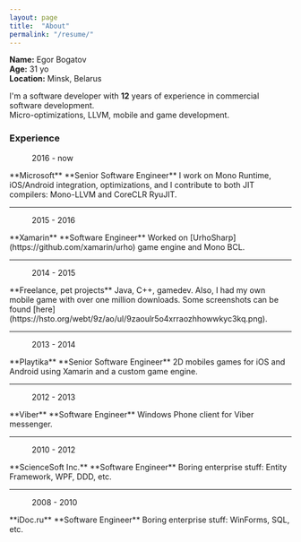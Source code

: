 ```yaml
---
layout: page
title:  "About"
permalink: "/resume/"
---
```

**Name:** Egor Bogatov  
**Age:** 31 yo  
**Location:** Minsk, Belarus  


I'm a software developer with **12** years of experience in commercial software development.  
Micro-optimizations, LLVM, mobile and game development.

### Experience 

<figure class="alignright">2016 - now</figure>
**Microsoft**  
**Senior Software Engineer**  
I work on Mono Runtime, iOS/Android integration, optimizations, and I contribute 
to both JIT compilers: Mono-LLVM and CoreCLR RyuJIT.

---

<figure class="alignright">2015 - 2016</figure>
**Xamarin**  
**Software Engineer**  
Worked on [UrhoSharp](https://github.com/xamarin/urho) game engine and Mono BCL.

---

<figure class="alignright">2014 - 2015</figure>
**Freelance, pet projects**  
Java, C++, gamedev. 
Also, I had my own mobile game with over one million downloads.
Some screenshots can be found [here](https://hsto.org/webt/9z/ao/ul/9zaoulr5o4xrraozhhowwkyc3kq.png).

---

<figure class="alignright">2013 - 2014</figure>
**Playtika**  
**Senior Software Engineer**  
2D mobiles games for iOS and Android using Xamarin and a custom game engine.

---

<figure class="alignright">2012 - 2013</figure>
**Viber**  
**Software Engineer**  
Windows Phone client for Viber messenger.

---

<figure class="alignright">2010 - 2012</figure>
**ScienceSoft Inc.**  
**Software Engineer**  
Boring enterprise stuff: Entity Framework, WPF, DDD, etc.

---

<figure class="alignright">2008 - 2010</figure>
**iDoc.ru**  
**Software Engineer**  
Boring enterprise stuff: WinForms, SQL, etc.

